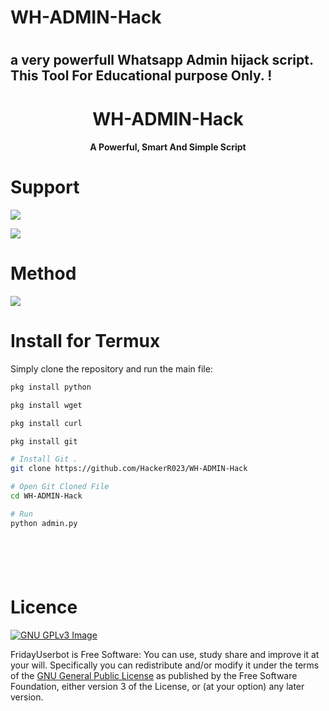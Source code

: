 # WH-ADMIN-Hack  
# 
## a very powerfull Whatsapp Admin hijack script. This Tool For Educational purpose Only. !


<h1 align="center"><b>WH-ADMIN-Hack </b></h1>
<h4 align="center">A Powerful, Smart And Simple Script</h4>







# Support

<a href="https://t.me/Hacker"><img src="https://img.shields.io/badge/Join-Telegram%20Channel-red.svg?logo=Telegram"></a>

<a href="https://t.me/Hacker"><img src="https://img.shields.io/badge/Join-Telegram%20Group-blue.svg?logo=telegram"></a>






# Method


<a href="https://app.gitbook.com/@starkgangz/s/Hacker/"><img src="https://img.shields.io/badge/Read%20More-GitBook-red.svg"></a>















# Install for Termux 

Simply clone the repository and run the main file:
```sh
pkg install python

pkg install wget

pkg install curl

pkg install git

# Install Git .
git clone https://github.com/HackerR023/WH-ADMIN-Hack 

# Open Git Cloned File
cd WH-ADMIN-Hack

# Run 
python admin.py







```





# Licence
[![GNU GPLv3 Image](https://www.gnu.org/graphics/gplv3-127x51.png)](http://www.gnu.org/licenses/gpl-3.0.en.html)  

FridayUserbot is Free Software: You can use, study share and improve it at your
will. Specifically you can redistribute and/or modify it under the terms of the
[GNU General Public License](https://www.gnu.org/licenses/gpl.html) as
published by the Free Software Foundation, either version 3 of the License, or
(at your option) any later version. 
